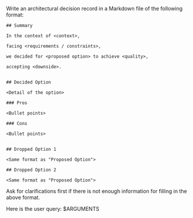 Write an architectural decision record in a Markdown file of the following format:

```
## Summary

In the context of <context>,

facing <requirements / constraints>,

we decided for <proposed option> to achieve <quality>, 

accepting <downside>.


## Decided Option

<Detail of the option>

### Pros

<Bullet points>

### Cons

<Bullet points>


## Dropped Option 1

<Same format as "Proposed Option">

## Dropped Option 2

<Same format as "Proposed Option">

```

Ask for clarifications first if there is not enough information for filling in the above format.

Here is the user query: $ARGUMENTS
